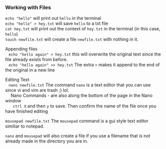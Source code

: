 ### Working with Files  

`echo "hello"`    will print out `hello` in the terminal  
`echo "hello" > hey.txt`   will save `hello` to a txt file  
`cat hey.txt`    will print out the context of `hey.txt` in the terminal (in this case, `hello`)  
`touch newfile.txt`    will create a file `newfile.txt` with nothing in it.  


Appending files  
&ensp;	`echo "hello again" > hey.txt`    this will overwrite the original text since the file already exists from before.  
&ensp;	`echo "hello again" >> hey.txt`   The extra `>` makes it append to the end of the original in a new line  

Editing Text  
&ensp;	`nano newfile.txt`   The command `nano` is a text editor that you can use since vi and vim are trash ;) lol.  
&ensp;&ensp;		Nano Commands  - are also along the bottom of the page in the Nano window  
&ensp;&ensp;&ensp;			`ctrl X` and then `y` to save.  Then confirm the name of the file once you have finished editing  

`mousepad newfile.txt`  The `mousepad` command is a gui style text editor similiar to notepad.  

`nano` and `mousepad` will also create a file if you use a filename that is not already made in the directory you are in.  